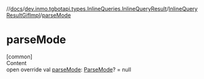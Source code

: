 //[docs](../../../index.md)/[dev.inmo.tgbotapi.types.InlineQueries.InlineQueryResult](../index.md)/[InlineQueryResultGifImpl](index.md)/[parseMode](parse-mode.md)



# parseMode  
[common]  
Content  
open override val [parseMode](parse-mode.md): [ParseMode](../../dev.inmo.tgbotapi.types.ParseMode/-parse-mode/index.md)? = null  




